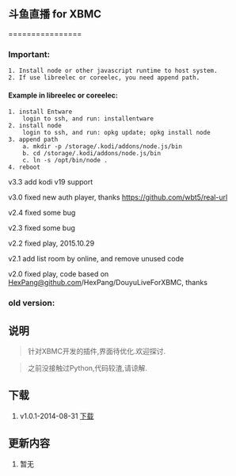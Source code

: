 ## 斗鱼直播 for XBMC
================

### Important: 
```
1. Install node or other javascript runtime to host system. 
2. If use libreelec or coreelec, you need append path.
```

#### Example in libreelec or coreelec:
```
1. install Entware
    login to ssh, and run: installentware
2. install node
    login to ssh, and run: opkg update; opkg install node
3. append path 
    a. mkdir -p /storage/.kodi/addons/node.js/bin
    b. cd /storage/.kodi/addons/node.js/bin
    c. ln -s /opt/bin/node .
4. reboot
```

v3.3
add kodi v19 support

v3.0
fixed new auth player, thanks https://github.com/wbt5/real-url

v2.4
fixed some bug

v2.3
fixed some bug

v2.2
fixed play, 2015.10.29

v2.1
add list room by online, and remove unused code

v2.0
fixed play, code based on HexPang@github.com/HexPang/DouyuLiveForXBMC, thanks




### old version:

说明
----------------
> 针对XBMC开发的插件,界面待优化.欢迎探讨.

> 之前没接触过Python,代码较渣,请谅解.

下载
----------------
1. v1.0.1-2014-08-31 [下载](https://github.com/HexPang/DouyuLiveForXBMC/archive/v1.0.1.zip)

更新内容
----------------
1. 暂无
